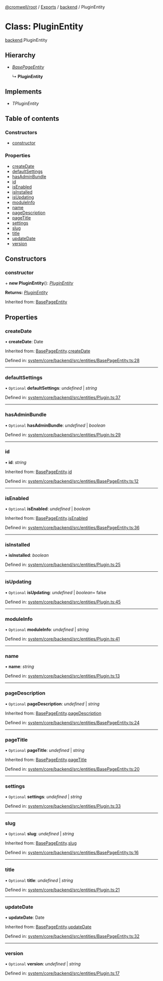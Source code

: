 [@cromwell/root](../README.md) / [Exports](../modules.md) / [backend](../modules/backend.md) / PluginEntity

# Class: PluginEntity

[backend](../modules/backend.md).PluginEntity

## Hierarchy

* [*BasePageEntity*](backend.basepageentity.md)

  ↳ **PluginEntity**

## Implements

* *TPluginEntity*

## Table of contents

### Constructors

- [constructor](backend.pluginentity.md#constructor)

### Properties

- [createDate](backend.pluginentity.md#createdate)
- [defaultSettings](backend.pluginentity.md#defaultsettings)
- [hasAdminBundle](backend.pluginentity.md#hasadminbundle)
- [id](backend.pluginentity.md#id)
- [isEnabled](backend.pluginentity.md#isenabled)
- [isInstalled](backend.pluginentity.md#isinstalled)
- [isUpdating](backend.pluginentity.md#isupdating)
- [moduleInfo](backend.pluginentity.md#moduleinfo)
- [name](backend.pluginentity.md#name)
- [pageDescription](backend.pluginentity.md#pagedescription)
- [pageTitle](backend.pluginentity.md#pagetitle)
- [settings](backend.pluginentity.md#settings)
- [slug](backend.pluginentity.md#slug)
- [title](backend.pluginentity.md#title)
- [updateDate](backend.pluginentity.md#updatedate)
- [version](backend.pluginentity.md#version)

## Constructors

### constructor

\+ **new PluginEntity**(): [*PluginEntity*](backend.pluginentity.md)

**Returns:** [*PluginEntity*](backend.pluginentity.md)

Inherited from: [BasePageEntity](backend.basepageentity.md)

## Properties

### createDate

• **createDate**: Date

Inherited from: [BasePageEntity](backend.basepageentity.md).[createDate](backend.basepageentity.md#createdate)

Defined in: [system/core/backend/src/entities/BasePageEntity.ts:28](https://github.com/CromwellCMS/Cromwell/blob/ccdbdd0/system/core/backend/src/entities/BasePageEntity.ts#L28)

___

### defaultSettings

• `Optional` **defaultSettings**: *undefined* \| *string*

Defined in: [system/core/backend/src/entities/Plugin.ts:37](https://github.com/CromwellCMS/Cromwell/blob/ccdbdd0/system/core/backend/src/entities/Plugin.ts#L37)

___

### hasAdminBundle

• `Optional` **hasAdminBundle**: *undefined* \| *boolean*

Defined in: [system/core/backend/src/entities/Plugin.ts:29](https://github.com/CromwellCMS/Cromwell/blob/ccdbdd0/system/core/backend/src/entities/Plugin.ts#L29)

___

### id

• **id**: *string*

Inherited from: [BasePageEntity](backend.basepageentity.md).[id](backend.basepageentity.md#id)

Defined in: [system/core/backend/src/entities/BasePageEntity.ts:12](https://github.com/CromwellCMS/Cromwell/blob/ccdbdd0/system/core/backend/src/entities/BasePageEntity.ts#L12)

___

### isEnabled

• `Optional` **isEnabled**: *undefined* \| *boolean*

Inherited from: [BasePageEntity](backend.basepageentity.md).[isEnabled](backend.basepageentity.md#isenabled)

Defined in: [system/core/backend/src/entities/BasePageEntity.ts:36](https://github.com/CromwellCMS/Cromwell/blob/ccdbdd0/system/core/backend/src/entities/BasePageEntity.ts#L36)

___

### isInstalled

• **isInstalled**: *boolean*

Defined in: [system/core/backend/src/entities/Plugin.ts:25](https://github.com/CromwellCMS/Cromwell/blob/ccdbdd0/system/core/backend/src/entities/Plugin.ts#L25)

___

### isUpdating

• `Optional` **isUpdating**: *undefined* \| *boolean*= false

Defined in: [system/core/backend/src/entities/Plugin.ts:45](https://github.com/CromwellCMS/Cromwell/blob/ccdbdd0/system/core/backend/src/entities/Plugin.ts#L45)

___

### moduleInfo

• `Optional` **moduleInfo**: *undefined* \| *string*

Defined in: [system/core/backend/src/entities/Plugin.ts:41](https://github.com/CromwellCMS/Cromwell/blob/ccdbdd0/system/core/backend/src/entities/Plugin.ts#L41)

___

### name

• **name**: *string*

Defined in: [system/core/backend/src/entities/Plugin.ts:13](https://github.com/CromwellCMS/Cromwell/blob/ccdbdd0/system/core/backend/src/entities/Plugin.ts#L13)

___

### pageDescription

• `Optional` **pageDescription**: *undefined* \| *string*

Inherited from: [BasePageEntity](backend.basepageentity.md).[pageDescription](backend.basepageentity.md#pagedescription)

Defined in: [system/core/backend/src/entities/BasePageEntity.ts:24](https://github.com/CromwellCMS/Cromwell/blob/ccdbdd0/system/core/backend/src/entities/BasePageEntity.ts#L24)

___

### pageTitle

• `Optional` **pageTitle**: *undefined* \| *string*

Inherited from: [BasePageEntity](backend.basepageentity.md).[pageTitle](backend.basepageentity.md#pagetitle)

Defined in: [system/core/backend/src/entities/BasePageEntity.ts:20](https://github.com/CromwellCMS/Cromwell/blob/ccdbdd0/system/core/backend/src/entities/BasePageEntity.ts#L20)

___

### settings

• `Optional` **settings**: *undefined* \| *string*

Defined in: [system/core/backend/src/entities/Plugin.ts:33](https://github.com/CromwellCMS/Cromwell/blob/ccdbdd0/system/core/backend/src/entities/Plugin.ts#L33)

___

### slug

• `Optional` **slug**: *undefined* \| *string*

Inherited from: [BasePageEntity](backend.basepageentity.md).[slug](backend.basepageentity.md#slug)

Defined in: [system/core/backend/src/entities/BasePageEntity.ts:16](https://github.com/CromwellCMS/Cromwell/blob/ccdbdd0/system/core/backend/src/entities/BasePageEntity.ts#L16)

___

### title

• `Optional` **title**: *undefined* \| *string*

Defined in: [system/core/backend/src/entities/Plugin.ts:21](https://github.com/CromwellCMS/Cromwell/blob/ccdbdd0/system/core/backend/src/entities/Plugin.ts#L21)

___

### updateDate

• **updateDate**: Date

Inherited from: [BasePageEntity](backend.basepageentity.md).[updateDate](backend.basepageentity.md#updatedate)

Defined in: [system/core/backend/src/entities/BasePageEntity.ts:32](https://github.com/CromwellCMS/Cromwell/blob/ccdbdd0/system/core/backend/src/entities/BasePageEntity.ts#L32)

___

### version

• `Optional` **version**: *undefined* \| *string*

Defined in: [system/core/backend/src/entities/Plugin.ts:17](https://github.com/CromwellCMS/Cromwell/blob/ccdbdd0/system/core/backend/src/entities/Plugin.ts#L17)
